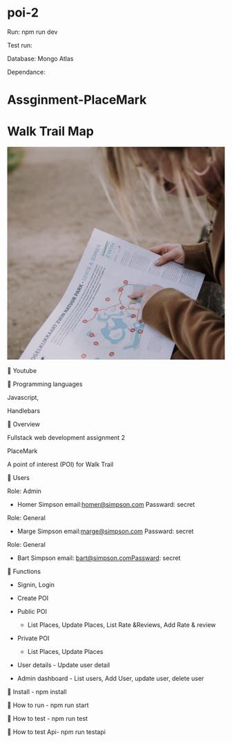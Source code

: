 # poi-2

Run: npm run dev

Test run:

Database: Mongo Atlas

Dependance: 

# Assginment-PlaceMark
# Walk Trail Map

![Alt text](public/images/map0.jpg)

🧚 Youtube



🧚 Programming languages

Javascript,

Handlebars



🌱 Overview

Fullstack web development assignment 2

PlaceMark

A point of interest (POI) for Walk Trail

🌱 Users

Role: Admin

- Homer Simpson	email:homer@simpson.com Passward: secret

Role: General 

- Marge	Simpson	email:marge@simpson.com	Passward: secret

Role: General 

- Bart Simpson email: bart@simpson.comPassward: secret

🌱 Functions

- Signin, Login

- Create POI

- Public POI 

  - List Places, Update Places, List Rate &Reviews, Add Rate & review

- Private POI
  - List Places, Update Places

- User details - Update user detail
    
- Admin dashboard - List users, Add User, update user, delete user


🌱 Install - npm install

🌱 How to run - npm run start

🌱 How to test - npm run test

🌱 How to test Api- npm run testapi